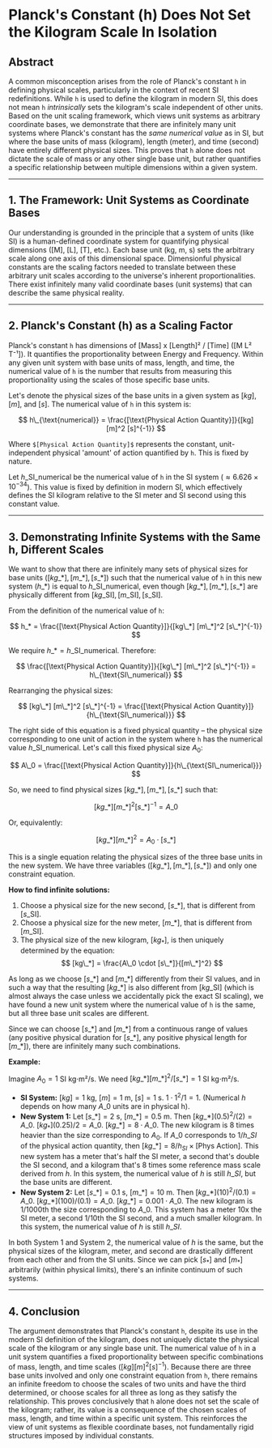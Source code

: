 # Planck's Constant (h) Does Not Set the Kilogram Scale In Isolation

## Abstract

A common misconception arises from the role of Planck's constant `h` in defining physical scales, particularly in the context of recent SI redefinitions. While `h` is used to define the kilogram in modern SI, this does not mean `h` *intrinsically* sets the kilogram's scale independent of other units. Based on the unit scaling framework, which views unit systems as arbitrary coordinate bases, we demonstrate that there are infinitely many unit systems where Planck's constant has the *same numerical value* as in SI, but where the base units of mass (kilogram), length (meter), and time (second) have entirely different physical sizes. This proves that `h` alone does not dictate the scale of mass or any other single base unit, but rather quantifies a specific relationship between multiple dimensions within a given system.

---

## 1. The Framework: Unit Systems as Coordinate Bases

Our understanding is grounded in the principle that a system of units (like SI) is a human-defined coordinate system for quantifying physical dimensions ([M], [L], [T], etc.). Each base unit (kg, m, s) sets the arbitrary scale along one axis of this dimensional space. Dimensionful physical constants are the scaling factors needed to translate between these arbitrary unit scales according to the universe's inherent proportionalities. There exist infinitely many valid coordinate bases (unit systems) that can describe the same physical reality.

---

## 2. Planck's Constant (h) as a Scaling Factor

Planck's constant `h` has dimensions of [Mass] x [Length]² / [Time] ([M L² T⁻¹]). It quantifies the proportionality between Energy and Frequency. Within any given unit system with base units of mass, length, and time, the numerical value of `h` is the number that results from measuring this proportionality using the scales of those specific base units.

Let's denote the physical sizes of the base units in a given system as $[kg]$, $[m]$, and $[s]$. The numerical value of `h` in this system is:

$$ h\_{\text{numerical}} = \frac{[\text{Physical Action Quantity}]}{[kg] [m]^2 [s]^{-1}} $$

Where `$[Physical Action Quantity]$` represents the constant, unit-independent physical 'amount' of action quantified by `h`. This is fixed by nature.

Let $h\_\text{SI\_numerical}$ be the numerical value of `h` in the SI system ($\approx 6.626 \times 10^{-34}$). This value is fixed by definition in modern SI, which effectively defines the SI kilogram relative to the SI meter and SI second using this constant value.

---

## 3. Demonstrating Infinite Systems with the Same h, Different Scales

We want to show that there are infinitely many sets of physical sizes for base units $([kg\_*], [m\_*], [s\_*])$ such that the numerical value of `h` in this new system ($h\_*$) is equal to $h\_{\text{SI\_numerical}}$, even though $[kg\_*], [m\_*], [s\_*]$ are physically different from $[kg\_{\text{SI}}], [m\_{\text{SI}}], [s\_{\text{SI}}]$.

From the definition of the numerical value of `h`:

$$ h_* = \frac{[\text{Physical Action Quantity}]}{[kg\_*] [m\_*]^2 [s\_*]^{-1}} $$

We require $h\_* = h\_{\text{SI\_numerical}}$. Therefore:

$$ \frac{[\text{Physical Action Quantity}]}{[kg\_*] [m\_*]^2 [s\_*]^{-1}} = h\_{\text{SI\_numerical}} $$

Rearranging the physical sizes:

$$ [kg\_*] [m\_*]^2 [s\_*]^{-1} = \frac{[\text{Physical Action Quantity}]}{h\_{\text{SI\_numerical}}} $$

The right side of this equation is a fixed physical quantity – the physical size corresponding to one unit of action in the system where `h` has the numerical value $h\_{\text{SI\_numerical}}$. Let's call this fixed physical size $A_0$:

$$ A\_0 = \frac{[\text{Physical Action Quantity}]}{h\_{\text{SI\_numerical}}} $$

So, we need to find physical sizes $[kg\_*], [m\_*], [s\_*]$ such that:

$$ [kg\_*] [m\_*]^2 [s\_*]^{-1} = A\_0 $$

Or, equivalently:

$$ [kg\_*] [m\_*]^2 = A_0 \cdot [s\_*] $$

This is a single equation relating the physical sizes of the three base units in the new system. We have three variables $([kg\_*], [m\_*], [s\_*])$ and only one constraint equation.

**How to find infinite solutions:**

1.  Choose a physical size for the new second, $[s\_*]$, that is different from $[s\_{\text{SI}}]$.
2.  Choose a physical size for the new meter, $[m\_*]$, that is different from $[m\_{\text{SI}}]$.
3.  The physical size of the new kilogram, $[kg_*]$, is then uniquely determined by the equation:
    $$ [kg\_*] = \frac{A\_0 \cdot [s\_*]}{[m\_*]^2} $$

As long as we choose $[s\_*]$ and $[m\_*]$ differently from their SI values, and in such a way that the resulting $[kg\_*]$ is also different from $[kg\_{\text{SI}}]$ (which is almost always the case unless we accidentally pick the exact SI scaling), we have found a new unit system where the numerical value of `h` is the same, but all three base unit scales are different.

Since we can choose $[s\_*]$ and $[m\_*]$ from a continuous range of values (any positive physical duration for $[s\_*]$, any positive physical length for $[m\_*]$), there are infinitely many such combinations.

**Example:**

Imagine $A_0 = 1$ SI kg⋅m²/s.
We need $[kg\_*][m\_*]^2/[s\_*] = 1$ SI kg⋅m²/s.

*   **SI System:** $[kg]=1$ kg, $[m]=1$ m, $[s]=1$ s. $1 \cdot 1^2 / 1 = 1$. (Numerical $h$ depends on how many $A\_0$ units are in physical h).
*   **New System 1:** Let $[s\_*] = 2$ s, $[m\_*] = 0.5$ m. Then $[kg\_*](0.5)^2/(2) = A\_0$. $[kg_*](0.25)/2 = A\_0$. $[kg\_*] = 8 \cdot A\_0$. The new kilogram is 8 times heavier than the size corresponding to $A_0$. If $A\_0$ corresponds to $1/h\_{SI}$ of the physical action quantity, then $[kg\_*] = 8 / h_{SI} \times [\text{Phys Action}]$. This new system has a meter that's half the SI meter, a second that's double the SI second, and a kilogram that's 8 times some reference mass scale derived from $h$. In this system, the numerical value of $h$ is still $h\_{SI}$, but the base units are different.
*   **New System 2:** Let $[s\_*] = 0.1$ s, $[m\_*] = 10$ m. Then $[kg\_*](10)^2/(0.1) = A\_0$. $[kg\_*](100)/(0.1) = A\_0$. $[kg\_*] = 0.001 \cdot A\_0$. The new kilogram is 1/1000th the size corresponding to $A\_0$. This system has a meter 10x the SI meter, a second 1/10th the SI second, and a much smaller kilogram. In this system, the numerical value of $h$ is still $h\_{SI}$.

In both System 1 and System 2, the numerical value of $h$ is the same, but the physical sizes of the kilogram, meter, and second are drastically different from each other and from the SI units. Since we can pick $[s_*]$ and $[m_*]$ arbitrarily (within physical limits), there's an infinite continuum of such systems.

---

## 4. Conclusion

The argument demonstrates that Planck's constant `h`, despite its use in the modern SI definition of the kilogram, does not uniquely dictate the physical scale of the kilogram or any single base unit. The numerical value of `h` in a unit system quantifies a fixed proportionality between specific combinations of mass, length, and time scales $([kg] [m]^2 [s]^{-1})$. Because there are three base units involved and only one constraint equation from `h`, there remains an infinite freedom to choose the scales of two units and have the third determined, or choose scales for all three as long as they satisfy the relationship. This proves conclusively that `h` alone does not set the scale of the kilogram; rather, its value is a consequence of the chosen scales of mass, length, and time within a specific unit system. This reinforces the view of unit systems as flexible coordinate bases, not fundamentally rigid structures imposed by individual constants.